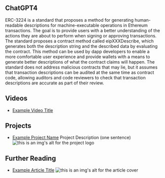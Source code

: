 ## ChatGPT4

ERC-3224 is a standard that proposes a method for generating human-readable descriptions for machine-executable operations in Ethereum transactions. The goal is to provide users with a better understanding of the actions they are about to perform when signing or approving transactions. The standard proposes a contract method called eipXXXDescribe, which generates both the description string and the described data by evaluating the contract. This method can be used by dapp developers to enable a more comfortable user experience and provide wallets with a means to generate better descriptions of what the contract claims will happen. The standard does not address malicious contracts that may lie, but it assumes that transaction descriptions can be audited at the same time as contract code, allowing auditors and code reviewers to check that transaction descriptions are accurate as part of their review.

## Videos

- [Example Video Title](https://www.youtube.com/watch?v=TDGq4aeevgY)

## Projects

- [Example Project Name](https://xxxx.xxx/xxxxx) Project Description (one sentence) ![this is an img's alt for the project logo](https://xxxx.xxx/project-logo.xxx)

## Further Reading

- [Example Article Title](https://xxxx.xxx/xxxxx) ![this is an img's alt for the article cover](https://xxxx.xxx/article-cover.xxx)
